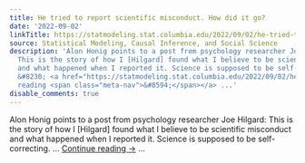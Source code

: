 ```yaml
---
title: He tried to report scientific misconduct. How did it go?
date: '2022-09-02'
linkTitle: https://statmodeling.stat.columbia.edu/2022/09/02/he-tried-to-report-scientific-misconduct-how-did-it-go/
source: Statistical Modeling, Causal Inference, and Social Science
description: 'Alon Honig points to a post from psychology researcher Joe Hilgard:
  This is the story of how I [Hilgard] found what I believe to be scientific misconduct
  and what happened when I reported it. Science is supposed to be self-correcting.
  &#8230; <a href="https://statmodeling.stat.columbia.edu/2022/09/02/he-tried-to-report-scientific-misconduct-how-did-it-go/">Continue
  reading <span class="meta-nav">&#8594;</span></a> ...'
disable_comments: true
---
```

Alon Honig points to a post from psychology researcher Joe Hilgard: This is the story of how I [Hilgard] found what I believe to be scientific misconduct and what happened when I reported it. Science is supposed to be self-correcting. &#8230; <a href="https://statmodeling.stat.columbia.edu/2022/09/02/he-tried-to-report-scientific-misconduct-how-did-it-go/">Continue reading <span class="meta-nav">&#8594;</span></a> ...